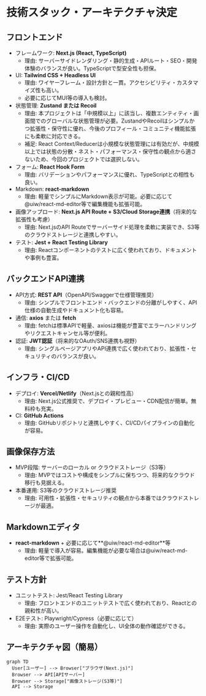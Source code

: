 # 技術スタック・アーキテクチャ決定

## フロントエンド
- フレームワーク: **Next.js (React, TypeScript)**
  - 理由: サーバーサイドレンダリング・静的生成・APIルート・SEO・開発体験のバランスが良い。TypeScriptで型安全性も担保。
- UI: **Tailwind CSS + Headless UI**
  - 理由: ワイヤーフレーム・設計方針と一貫。アクセシビリティ・カスタマイズ性も高い。
  - 必要に応じてMUI等の導入も検討。
- 状態管理: **Zustand または Recoil**
  - 理由: 本プロジェクトは「中規模以上」に該当し、複数エンティティ・画面間でのグローバルな状態管理が必要。ZustandやRecoilはシンプルかつ拡張性・保守性に優れ、今後のプロフィール・コミュニティ機能拡張にも柔軟に対応できる。
  - 補足: React Context/Reducerは小規模な状態管理には有効だが、中規模以上では状態の分散・ネスト・パフォーマンス・保守性の観点から適さないため、今回のプロジェクトでは選択しない。
- フォーム: **React Hook Form**
  - 理由: バリデーションやパフォーマンスに優れ、TypeScriptとの相性も良い。
- Markdown: **react-markdown**
  - 理由: 軽量でシンプルにMarkdown表示が可能。必要に応じて@uiw/react-md-editor等で編集機能も拡張可能。
- 画像アップロード: **Next.js API Route + S3/Cloud Storage連携**（将来的な拡張性も考慮）
  - 理由: Next.jsのAPI Routeでサーバーサイド処理を柔軟に実装でき、S3等のクラウドストレージと連携しやすい。
- テスト: **Jest + React Testing Library**
  - 理由: Reactコンポーネントのテストに広く使われており、ドキュメントや事例も豊富。

## バックエンドAPI連携
- API方式: **REST API**（OpenAPI/Swaggerで仕様管理推奨）
  - 理由: シンプルでフロントエンド・バックエンドの分離がしやすく、API仕様の自動生成やドキュメント化も容易。
- 通信: **axios** または **fetch**
  - 理由: fetchは標準APIで軽量、axiosは機能が豊富でエラーハンドリングやリクエストキャンセル等が便利。
- 認証: **JWT認証**（将来的なOAuth/SNS連携も視野）
  - 理由: シングルページアプリやAPI連携で広く使われており、拡張性・セキュリティのバランスが良い。

## インフラ・CI/CD
- デプロイ: **Vercel/Netlify**（Next.jsとの親和性高）
  - 理由: Next.js公式推奨で、デプロイ・プレビュー・CDN配信が簡単。無料枠も充実。
- CI: **GitHub Actions**
  - 理由: GitHubリポジトリと連携しやすく、CI/CDパイプラインの自動化が容易。

## 画像保存方法
- MVP段階: サーバーのローカル or クラウドストレージ（S3等）
  - 理由: MVPではコストや構成をシンプルに保ちつつ、将来的なクラウド移行も見据える。
- 本番運用: S3等のクラウドストレージ推奨
  - 理由: 可用性・拡張性・セキュリティの観点から本番ではクラウドストレージが最適。

## Markdownエディタ
- **react-markdown** + 必要に応じて**@uiw/react-md-editor**等
  - 理由: 軽量で導入が容易。編集機能が必要な場合は@uiw/react-md-editor等で拡張可能。

## テスト方針
- ユニットテスト: Jest/React Testing Library
  - 理由: フロントエンドのユニットテストで広く使われており、Reactとの親和性が高い。
- E2Eテスト: Playwright/Cypress（必要に応じて）
  - 理由: 実際のユーザー操作を自動化し、UI全体の動作確認ができる。

## アーキテクチャ図（簡易）
```mermaid
graph TD
  User[ユーザー] --> Browser["ブラウザ(Next.js)"]
  Browser --> API[APIサーバー]
  Browser --> Storage["画像ストレージ(S3等)"]
  API --> Storage
```
